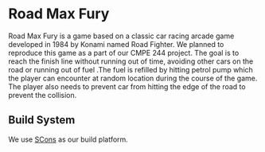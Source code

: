 # Road Max Fury

Road Max Fury is a game based on a classic car racing arcade game developed in 1984 by Konami named Road Fighter. We planned to reproduce this game as a part of our CMPE 244 project. The goal is to reach the finish line without running out of time, avoiding other cars on the road or running out of fuel .The fuel is refilled by hitting petrol pump which the player can encounter at random location during the course of the game. The player also needs to prevent car from hitting the edge of the road to prevent the collision. 

## Build System

We use [SCons](https://scons.org/) as our build platform.
